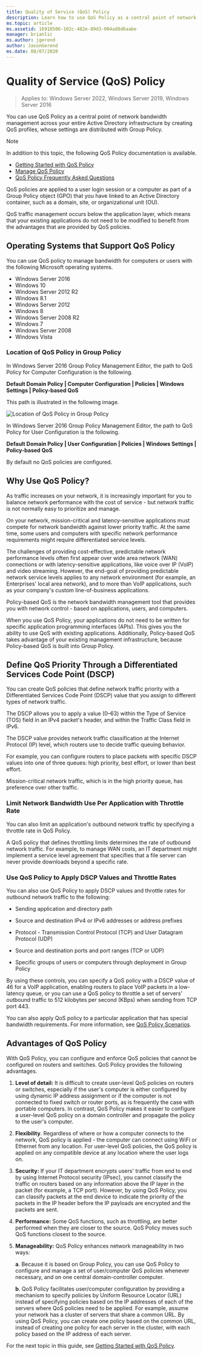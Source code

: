 ```yaml
---
title: Quality of Service (QoS) Policy
description: Learn how to use QoS Policy as a central point of network bandwidth management across your entire Active Directory infrastructure by creating QoS profiles, whose settings are distributed with Group Policy.
ms.topic: article
ms.assetid: 16918506-102c-482e-89d3-004ad8d6aabe
manager: brianlic
ms.author: jgerend
author: JasonGerend
ms.date: 08/07/2020
---
```


# Quality of Service \(QoS\) Policy

>Applies to: Windows Server 2022, Windows Server 2019, Windows Server 2016

You can use QoS Policy as a central point of network bandwidth management across your entire Active Directory infrastructure by creating QoS profiles, whose settings are distributed with Group Policy.

>[!NOTE]
>  In addition to this topic, the following QoS Policy documentation is available.
>
>  - [Getting Started with QoS Policy](qos-policy-get-started.md)
>  - [Manage QoS Policy](qos-policy-manage.md)
>  - [QoS Policy Frequently Asked Questions](qos-policy-faq.yml)

QoS policies are applied to a user login session or a computer as part of a Group Policy object \(GPO\) that you have linked to an Active Directory container, such as a domain, site, or organizational unit \(OU\).

QoS traffic management occurs below the application layer, which means that your existing applications do not need to be modified to benefit from the advantages that are provided by QoS policies.

## Operating Systems that Support QoS Policy

You can use QoS policy to manage bandwidth for computers or users with the following Microsoft operating systems.

- Windows Server 2016
- Windows 10
- Windows Server 2012 R2
- Windows 8.1
- Windows Server 2012
- Windows 8
- Windows Server 2008 R2
- Windows 7
- Windows Server 2008
- Windows Vista

### Location of QoS Policy in Group Policy

In Windows Server 2016 Group Policy Management Editor, the path to QoS Policy for Computer Configuration is the following.

**Default Domain Policy | Computer Configuration | Policies | Windows Settings | Policy\-based QoS**

This path is illustrated in the following image.

![Location of QoS Policy in Group Policy](../../media/QoS/QoS-Gp.jpg)

In Windows Server 2016 Group Policy Management Editor, the path to QoS Policy for User Configuration is the following.

**Default Domain Policy | User Configuration | Policies | Windows Settings | Policy\-based QoS**

By default no QoS policies are configured.

## Why Use QoS Policy?

As traffic increases on your network, it is increasingly important for you to balance network performance with the cost of service - but network traffic is not normally easy to prioritize and manage.

On your network, mission\-critical and latency\-sensitive applications must compete for network bandwidth against lower priority traffic. At the same time, some users and computers with specific network performance requirements might require differentiated service levels.

The challenges of providing cost-effective, predictable network performance levels often first appear over wide area network \(WAN\) connections or with latency-sensitive applications, like voice over IP \(VoIP\) and video streaming. However, the end-goal of providing predictable network service levels applies to any network environment \(for example, an Enterprises' local area network\), and to more than VoIP applications, such as your company's custom line\-of\-business applications.

Policy-based QoS is the network bandwidth management tool that provides you with network control -  based on applications, users, and computers.

When you use QoS Policy, your applications do not need to be written for specific application programming interfaces \(APIs\). This gives you the ability to use QoS with existing applications. Additionally, Policy-based QoS takes advantage of your existing management infrastructure, because Policy-based QoS is built into Group Policy.

## Define QoS Priority Through a Differentiated Services Code Point \(DSCP\)

You can create QoS policies that define network traffic priority with a Differentiated Services Code Point \(DSCP\) value that you assign to different types of network traffic.

The DSCP allows you to apply a value \(0–63\) within the Type of Service \(TOS\) field in an IPv4 packet's header, and within the Traffic Class field in IPv6.

The DSCP value provides network traffic classification at the Internet Protocol \(IP\) level, which routers use to decide traffic queuing behavior.

For example, you can configure routers to place packets with specific DSCP values into one of three queues: high priority, best effort, or lower than best effort.

Mission-critical network traffic, which is in the high priority queue, has preference over other traffic.

### Limit Network Bandwidth Use Per Application with Throttle Rate

You can also limit an application's outbound network traffic by specifying a throttle rate in QoS Policy.

A QoS policy that defines throttling limits determines the rate of outbound network traffic. For example, to manage WAN costs, an IT department might implement a service level agreement that specifies that a file server can never provide downloads beyond a specific rate.

### Use QoS Policy to Apply DSCP Values and Throttle Rates

You can also use QoS Policy to apply DSCP values and throttle rates for outbound network traffic to the following:

- Sending application and directory path

- Source and destination IPv4 or IPv6 addresses or address prefixes

- Protocol - Transmission Control Protocol \(TCP\) and User Datagram Protocol \(UDP\)

- Source and destination ports and port ranges \(TCP or UDP\)

- Specific groups of users or computers through deployment in Group Policy

By using these controls, you can specify a QoS policy with a DSCP value of 46 for a VoIP application, enabling routers to place VoIP packets in a low-latency queue, or you can use a QoS policy to throttle a set of servers' outbound traffic to 512 kilobytes per second \(KBps\) when sending from TCP port 443.

You can also apply QoS policy to a particular application that has special bandwidth requirements. For more information, see [QoS Policy Scenarios](qos-policy-scenarios.md).

## Advantages of QoS Policy

With QoS Policy, you can configure and enforce QoS policies that cannot be configured on routers and switches. QoS Policy provides the following advantages.

1. **Level of detail:** It is difficult to create user-level QoS policies on routers or switches, especially if the user's computer is either configured by using dynamic IP address assignment or if the computer is not connected to fixed switch or router ports, as is frequently the case with portable computers. In contrast, QoS Policy  makes it easier to configure a user\-level QoS policy on a domain controller and propagate the policy to the user's computer.
2. **Flexibility**. Regardless of where or how a computer connects to the network, QoS policy is applied - the computer can connect using WiFi or Ethernet from any location. For user\-level QoS policies, the QoS policy is applied on any compatible device at any location where the user logs on.
3. **Security:** If your IT department encrypts users' traffic from end to end by using Internet Protocol security \(IPsec\), you cannot classify the traffic on routers based on any information above the IP layer in the packet \(for example, a TCP port\). However, by using QoS Policy, you can classify packets at the end device to indicate the priority of the packets in the IP header before the IP payloads are encrypted and the packets are sent.
4. **Performance:** Some QoS functions, such as throttling, are better performed when they are closer to the source. QoS Policy moves such QoS functions closest to the source.
5. **Manageability:** QoS Policy enhances network manageability in two ways:

    **a**. Because it is based on Group Policy, you can use QoS Policy to configure and manage a set of user/computer QoS policies whenever necessary, and on one central domain-controller computer.

    **b**. QoS Policy facilitates user/computer configuration by providing a mechanism to specify policies by Uniform Resource Locator \(URL\) instead of specifying policies based on the IP addresses of each of the servers where QoS policies need to be applied. For example, assume your network has a cluster of servers that share a common URL. By using QoS Policy, you can create one policy based on the common URL, instead of creating one policy for each server in the cluster, with each policy based on the IP address of each server.

For the next topic in this guide, see [Getting Started with QoS Policy](qos-policy-get-started.md).

